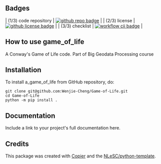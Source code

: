 ## Badges


| (1/3) code repository              | [![github repo badge](https://img.shields.io/badge/github-repo-000.svg?logo=github&labelColor=gray&color=blue)](https://github.com/Wenjie-Cheng/Game-of-Life) |
| (2/3) license                      | [![github license badge](https://img.shields.io/github/license/Wenjie-Cheng/a_game_of_life)](https://github.com/Wenjie-Cheng/Game-of-Life/blob/master/LICENSE) |
| (3/3) checklist                    | [![workflow cii badge](https://bestpractices.coreinfrastructure.org/projects/GAme-of-Life/badge)](https://bestpractices.coreinfrastructure.org/projects/<replace-with-created-project-identifier>) |

## How to use game_of_life

A Conway's Game of Life code. Part of Big Geodata Processing course

## Installation

To install a_game_of_life from GitHub repository, do:

```console
git clone git@github.com:Wenjie-Cheng/Game-of-Life.git
cd Game-of-Life
python -m pip install .
```

## Documentation

Include a link to your project's full documentation here.



## Credits

This package was created with [Copier](https://github.com/copier-org/copier) and the [NLeSC/python-template](https://github.com/NLeSC/python-template).
